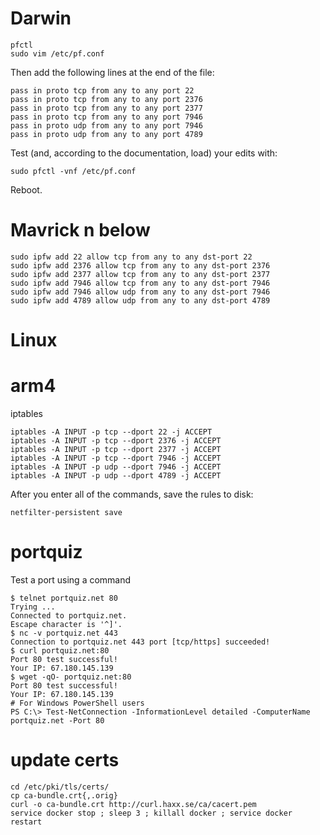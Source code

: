 # Darwin
```shell
pfctl
sudo vim /etc/pf.conf
```
Then add the following lines at the end of the file:
```shell
pass in proto tcp from any to any port 22
pass in proto tcp from any to any port 2376
pass in proto tcp from any to any port 2377
pass in proto tcp from any to any port 7946
pass in proto udp from any to any port 7946
pass in proto udp from any to any port 4789
```
Test (and, according to the documentation, load) your edits with:
```shell
sudo pfctl -vnf /etc/pf.conf
```
Reboot.

# Mavrick n below
```shell
sudo ipfw add 22 allow tcp from any to any dst-port 22
sudo ipfw add 2376 allow tcp from any to any dst-port 2376
sudo ipfw add 2377 allow tcp from any to any dst-port 2377
sudo ipfw add 7946 allow tcp from any to any dst-port 7946
sudo ipfw add 7946 allow udp from any to any dst-port 7946
sudo ipfw add 4789 allow udp from any to any dst-port 4789
```

# Linux
# arm4

iptables
```shell
iptables -A INPUT -p tcp --dport 22 -j ACCEPT
iptables -A INPUT -p tcp --dport 2376 -j ACCEPT
iptables -A INPUT -p tcp --dport 2377 -j ACCEPT
iptables -A INPUT -p tcp --dport 7946 -j ACCEPT
iptables -A INPUT -p udp --dport 7946 -j ACCEPT
iptables -A INPUT -p udp --dport 4789 -j ACCEPT
```
After you enter all of the commands, save the rules to disk:
```shell
netfilter-persistent save
```

# portquiz
Test a port using a command
```shell
$ telnet portquiz.net 80 
Trying ...
Connected to portquiz.net.
Escape character is '^]'.
$ nc -v portquiz.net 443
Connection to portquiz.net 443 port [tcp/https] succeeded!
$ curl portquiz.net:80 
Port 80 test successful!
Your IP: 67.180.145.139
$ wget -qO- portquiz.net:80 
Port 80 test successful!
Your IP: 67.180.145.139
# For Windows PowerShell users
PS C:\> Test-NetConnection -InformationLevel detailed -ComputerName portquiz.net -Port 80
```

# update certs
```shell
cd /etc/pki/tls/certs/ 
cp ca-bundle.crt{,.orig} 
curl -o ca-bundle.crt http://curl.haxx.se/ca/cacert.pem 
service docker stop ; sleep 3 ; killall docker ; service docker restart
```
